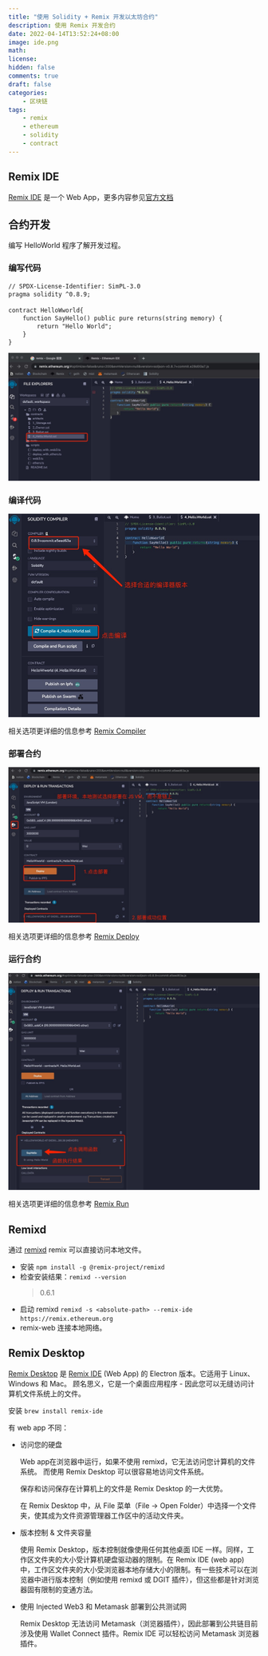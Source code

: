 ```yaml
---
title: "使用 Solidity + Remix 开发以太坊合约"
description: 使用 Remix 开发合约
date: 2022-04-14T13:52:24+08:00
image: ide.png
math: 
license: 
hidden: false
comments: true
draft: false
categories:
    - 区块链
tags:
    - remix
    - ethereum
    - solidity
    - contract
---
```


## Remix IDE

[Remix IDE](https://remix.ethereum.org/) 是一个 Web App，更多内容参见[官方文档](https://remix-ide.readthedocs.io/en/latest/index.html)

## 合约开发

编写 HelloWorld 程序了解开发过程。

### 编写代码

``` solidity
// SPDX-License-Identifier: SimPL-3.0
pragma solidity ^0.8.9;

contract HelloWworld{
    function SayHello() public pure returns(string memory) {
        return "Hello World";
    }
}
```

![code.jpg](img/code.jpg)

### 编译代码

![compile.jpg](img/compile.jpg)

相关选项更详细的信息参考 [Remix Compiler](https://remix-ide.readthedocs.io/en/latest/compile.html)

### 部署合约

![deploy.jpg](img/deploy.jpg)

相关选项更详细的信息参考 [Remix Deploy ](https://remix-ide.readthedocs.io/en/latest/run.html)

### 运行合约

![run.jpg](img/run.jpg)

相关选项更详细的信息参考 [Remix Run](https://remix-ide.readthedocs.io/en/latest/udapp.html)

## Remixd

通过 [remixd](https://www.npmjs.com/package/@remix-project/remixd)  remix 可以直接访问本地文件。

+ 安装 `npm install -g @remix-project/remixd`
+ 检查安装结果：`remixd --version`
  > 0.6.1
+ 启动 remixd `remixd -s <absolute-path> --remix-ide https://remix.ethereum.org`
+ remix-web 连接本地网络。

## Remix Desktop

[Remix Desktop](https://github.com/ethereum/remix-desktop) 是 [Remix IDE](https://remix.ethereum.org/) (Web App) 的 Electron 版本。它适用于 Linux、Windows 和 Mac。 顾名思义，它是一个桌面应用程序 - 因此您可以无缝访问计算机文件系统上的文件。

安装 `brew install remix-ide`

有 web app 不同：

+ 访问您的硬盘
  
  Web app在浏览器中运行，如果不使用 remixd，它无法访问您计算机的文件系统。 而使用 Remix Desktop 可以很容易地访问文件系统。
  
  保存和访问保存在计算机上的文件是 Remix Desktop 的一大优势。 
  
  在 Remix Desktop 中，从 File 菜单（File -> Open Folder）中选择一个文件夹，使其成为文件资源管理器工作区中的活动文件夹。

+ 版本控制 & 文件夹容量

  使用 Remix Desktop，版本控制就像使用任何其他桌面 IDE 一样。同样，工作区文件夹的大小受计算机硬盘驱动器的限制。在 Remix IDE (web app) 中，工作区文件夹的大小受浏览器本地存储大小的限制。有一些技术可以在浏览器中进行版本控制（例如使用 remixd 或 DGIT 插件），但这些都是针对浏览器固有限制的变通方法。

+ 使用 Injected Web3 和 Metamask 部署到公共测试网
  
  Remix Desktop 无法访问 Metamask（浏览器插件），因此部署到公共链目前涉及使用 Wallet Connect 插件。Remix IDE 可以轻松访问 Metamask 浏览器插件。
